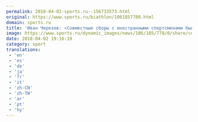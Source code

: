 ```yaml
---
permalink: 2018-04-02-sports.ru--156733573.html
original: https://www.sports.ru/biathlon/1061857780.html
domain: sports.ru
title: 'Иван Черезов: «Совместные сборы с иностранными спортсменами были бы полезными для сборной России»'
image: https://www.sports.ru/dynamic_images/news/106/185/778/0/share/ceb318.png
date: 2018-04-02 19:16:19
category: sport
translations: 
 - 'en'
 - 'es'
 - 'de'
 - 'ja'
 - 'fr'
 - 'it'
 - 'zh-CN'
 - 'zh-TW'
 - 'ar'
 - 'pt'
 - 'hy'
---
```


